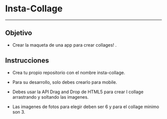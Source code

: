 # Insta-Collage
--------

## Objetivo

* Crear la maqueta de una app para crear collages! .

## Instrucciones

* Crea tu propio repositorio con el nombre insta-collage.

* Para su desarrollo, solo debes crearlo para mobile.

* Debes usar la API Drag and Drop de HTML5 para crear l collage arrastrando y soltando las imagenes.

* Las imagenes de fotos para elegir deben ser 6 y para el collage minimo son 3.